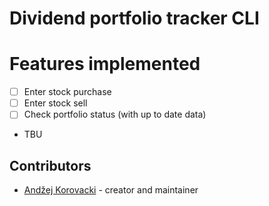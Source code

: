 # Dividend portfolio tracker CLI

# Features implemented

- [ ] Enter stock purchase
- [ ] Enter stock sell
- [ ] Check portfolio status (with up to date data)
- TBU

## Contributors

- [Andžej Korovacki](https://github.com/unknovvn) - creator and maintainer
